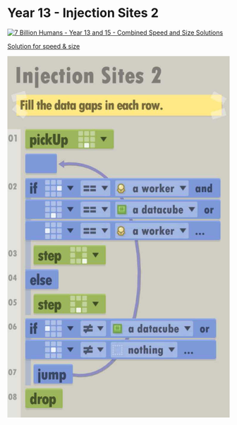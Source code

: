 # Year 13 - Injection Sites 2

[![7 Billion Humans - Year 13 and 15 - Combined Speed and Size Solutions](https://img.youtube.com/vi/eMRm6kJM3L4/0.jpg)](https://www.youtube.com/watch?v=eMRm6kJM3L4)

[Solution for speed & size](solution.txt)

![Solution for speed & size](solution.JPEG "Year 13")
